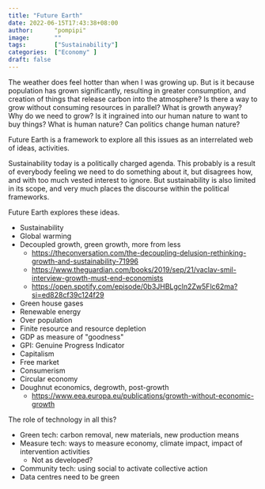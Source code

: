 ```yaml
---
title: "Future Earth"
date: 2022-06-15T17:43:38+08:00
author:      "pompipi"
image:       ""
tags:        ["Sustainability"]
categories:  ["Economy" ]
draft: false
---
```


The weather does feel hotter than when I was growing up. But is it because population has grown significantly, resulting in greater consumption, and creation of things that release carbon into the atmosphere? Is there a way to grow without consuming resources in parallel? What is growth anyway? Why do we need to grow? Is it ingrained into our human nature to want to buy things? What is human nature? Can politics change human nature?

Future Earth is a framework to explore all this issues as an interrelated web of ideas, activities. 

Sustainability today is a politically charged agenda. This probably is a result of everybody feeling we need to do something about it, but disagrees how, and with too much vested interest to ignore. But sustainability is also limited in its scope, and very much places the discourse within the political frameworks.

Future Earth explores these ideas.

- Sustainability
- Global warming
- Decoupled growth, green growth, more from less
  - https://theconversation.com/the-decoupling-delusion-rethinking-growth-and-sustainability-71996
  - https://www.theguardian.com/books/2019/sep/21/vaclav-smil-interview-growth-must-end-economists
  - https://open.spotify.com/episode/0b3JHBLgcln2Zw5Flc62ma?si=ed828cf39c124f29
- Green house gases
- Renewable energy
- Over population
- Finite resource and resource depletion
- GDP as measure of "goodness"
- GPI: Genuine Progress Indicator
- Capitalism
- Free market
- Consumerism
- Circular economy
- Doughnut economics, degrowth, post-growth
  - https://www.eea.europa.eu/publications/growth-without-economic-growth

The role of technology in all this?
- Green tech: carbon removal, new materials, new production means
- Measure tech: ways to measure economy, climate impact, impact of intervention activities
  - Not as developed?
- Community tech: using social to activate collective action
- Data centres need to be green
